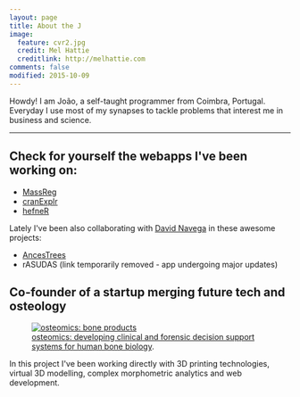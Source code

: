 ```yaml
---
layout: page
title: About the J
image:
  feature: cvr2.jpg
  credit: Mel Hattie
  creditlink: http://melhattie.com
comments: false
modified: 2015-10-09
---
```


Howdy! I am João, a self-taught programmer from Coimbra, Portugal. Everyday I use most of my synapses to tackle problems that interest me in business and science.

---

## Check for yourself the webapps I've been working on:

* <a href = "http://apps.osteomics.com/MassReg" target = "_blank">MassReg</a>
* <a href = "http://apps.osteomics.com/cranExplr/" target = "_blank">cranExplr</a>
* <a href = "http://apps.osteomics.com/hefneR" target = "_blank">hefneR</a>

Lately I've been also collaborating with [David Navega](https://github.com/dsnavega) in these awesome projects:

<!---
* [rASUDAS](https://dsnavega.shinyapps.io/r-asudas-app/)
-->
* <a href = "http://apps.osteomics.com/AncesTrees)" target = "_blank">AncesTrees</a>
* rASUDAS (link temporarily removed - app undergoing major updates)


## Co-founder of a startup merging future tech and osteology

<figure>
	<a href="http://osteomics.com" target="_blank"><img src="http://jcoelho.com/images/osteomicsLogo.png" alt="osteomics: bone products"></a>
	<figcaption><a href="http://osteomics.com" target="_blank" title="osteomics">osteomics: developing clinical and forensic decision support systems for human bone biology</a>.</figcaption>
</figure>

In this project I've been working directly with 3D printing technologies, virtual 3D modelling, complex morphometric analytics and web development.

